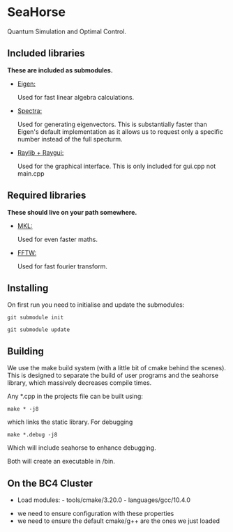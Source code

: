 # SeaHorse
Quantum Simulation and Optimal Control.

## Included libraries

<b>These are included as submodules. </b>
* <ins>Eigen:</ins>
  
	Used for fast linear algebra calculations.

* <ins>Spectra:</ins>

	Used for generating eigenvectors.
	This is substantially faster than Eigen's default implementation as it allows us to request only a specific number instead of the full specturm.

* <ins>Raylib + Raygui:</ins>

	Used for the graphical interface.
	This is only included for gui.cpp not main.cpp

## Required libraries

<b>These should live on your path somewhere. </b>
* <ins>MKL:</ins>
  
	Used for even faster maths.

* <ins>FFTW:</ins>
  
	Used for fast fourier transform.

## Installing
On first run you need to initialise and update the submodules:

`git submodule init`

`git submodule update`

## Building
We use the make build system (with a little bit of cmake behind the scenes). This is designed to separate the build of user programs and the seahorse library, which massively decreases compile times.

Any *.cpp in the projects file can be built using:

`make * -j8` 

which links the static library. For debugging 

`make *.debug -j8`

Which will include seahorse to enhance debugging.

Both will create an executable in /bin.



## On the BC4 Cluster
* Load modules:
        - tools/cmake/3.20.0
        - languages/gcc/10.4.0
- we need to ensure configuration with these properties
- we need to ensure the default cmake/g++ are the ones we just loaded